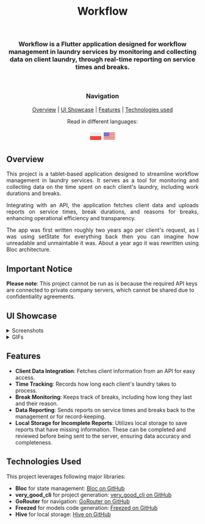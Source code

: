 <div align='center'>
<h1>Workflow</h1>
</br>
<h3>Workflow is a Flutter application designed for workflow management in laundry services by monitoring and collecting data on client laundry, through real-time reporting on service times and breaks.</h3>
</br>

### Navigation

[Overview](#overview) | [UI Showcase](#ui-showcase) | [Features](#features) | [Technologies used](#technologies-used)

Read in different languages:
</br>

![PL](assets/readme/icons/icons8-poland-32.png)[](./README.POLISH.md) ![EN](./assets/readme/icons/icons8-usa-32.png)[](./README.md)

</div>

## Overview

<div align='justify'>
This project is a tablet-based application designed to streamline workflow management in laundry services. It serves as a tool for monitoring and collecting data on the time spent on each client's laundry, including work durations and breaks.

Integrating with an API, the application fetches client data and uploads reports on service times, break durations, and reasons for breaks, enhancing operational efficiency and transparency.

The app was first written roughly two years ago per client's request, as I was using setState for everything back then you can imagine how unreadable and unmaintable it was. About a year ago it was rewritten using Bloc architecture.
</div>

## Important Notice

**Please note**: This project cannot be run as is because the required API keys are connected to private company servers, which cannot be shared due to confidentiality agreements.

## UI Showcase

<details>

<summary> Screenshots </summary>

<br>

<div align="center">

![Image Description](assets/readme/images/1.png)
<br>
![Image Description](assets/readme/images/2.png)
<br>
![Image Description](assets/readme/images/3.png)
<br>
![Image Description](assets/readme/images/4.png)

</div>

</details>

<details>

<summary>GIFs</summary>

</details>

## Features

- **Client Data Integration**: Fetches client information from an API for easy access.
- **Time Tracking**: Records how long each client's laundry takes to process.
- **Break Monitoring**: Keeps track of breaks, including how long they last and their reason.
- **Data Reporting**: Sends reports on service times and breaks back to the management or for record-keeping.
- **Local Storage for Incomplete Reports**: Utilizes local storage to save reports that have missing information. These can be completed and reviewed before being sent to the server, ensuring data accuracy and completeness.

## Technologies Used

This project leverages following major libraries:

- **Bloc** for state management: [Bloc on GitHub](https://github.com/felangel/bloc)
- **very_good_cli** for project generation: [very_good_cli on GitHub](https://github.com/VeryGoodOpenSource/very_good_cli)
- **GoRouter** for navigation: [GoRouter on GitHub](https://github.com/csells/go_router)
- **Freezed** for models code generation: [Freezed on GitHub](https://github.com/rrousselGit/freezed)
- **Hive** for local storage: [Hive on GitHub](https://github.com/hivedb/hive)
